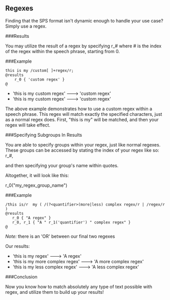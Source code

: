 ## Regexes

Finding that the SPS format isn't dynamic enough to handle your use case? Simply use a regex.

###Results

You may utilize the result of a regex by specifying r_# where # is the index of the regex within the speech phrase, starting from 0.

###Example

```
this is my /custom[ ]+regex/r;
@results
    r_0 { 'custom regex' }
@
```

- 'this is my custom       regex' ---> 'custom regex'
- 'this is my custom regex' ---> 'custom regex'

The above example demonstrates how to use a custom regex within a speech phrase. This regex will match exactly the specified characters, just as a normal regex does. First, "this is my" will be matched, and then your regex will take effect.

###Specifying Subgroups In Results

You are able to specify groups within your regex, just like normal regexes. These groups can be accessed by stating the index of your regex like so: r_#,

and then specifying your group's name within quotes.

Altogether, it will look like this:

r_0("my_regex_group_name")

###Example

```
/this is/r  my ( /(?<quantifier>(more|less) complex regex/r | /regex/r )
@results
   r_0 { "A regex" }
   r_0, r_1 { "A " r_1('quantifier') " complex regex" }
@
```

*Note:* there is an 'OR' between our final two regexes

Our results:

- 'this is my regex' ---> 'A regex'
- 'this is my more complex regex' ---> 'A more complex regex'
- 'this is my less complex regex' ---> 'A less complex regex'

###Conclusion

Now you know how to match absolutely any type of text possible with regex, and utilize them to build up your results!